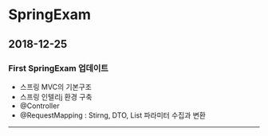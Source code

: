 # SpringExam
## 2018-12-25
### First SpringExam 업데이트
* 스프링 MVC의 기본구조
* 스프링 인텔리j 환경 구축
* @Controller
* @RequestMapping : Stirng, DTO, List 파라미터 수집과 변환
------------------------------------------------------
